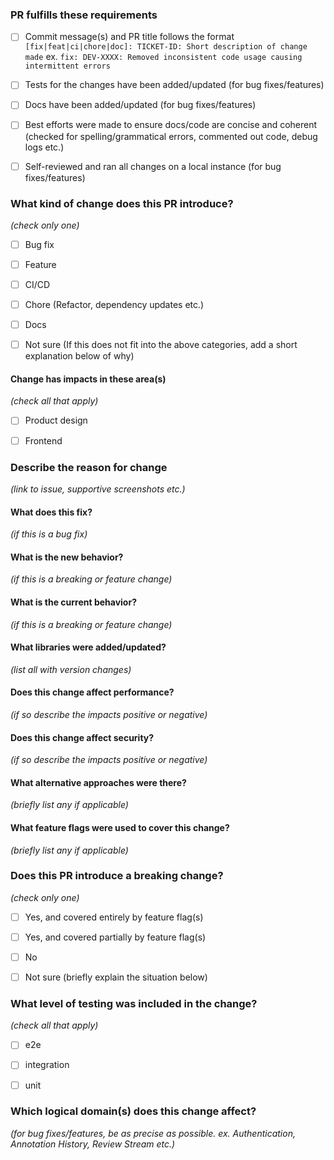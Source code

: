 ### PR fulfills these requirements
- [ ] Commit message(s) and PR title follows the format `[fix|feat|ci|chore|doc]: TICKET-ID: Short description of change made` ex. `fix: DEV-XXXX: Removed inconsistent code usage causing intermittent errors`
- [ ] Tests for the changes have been added/updated (for bug fixes/features)
- [ ] Docs have been added/updated (for bug fixes/features)
- [ ] Best efforts were made to ensure docs/code are concise and coherent (checked for spelling/grammatical errors, commented out code, debug logs etc.)
- [ ] Self-reviewed and ran all changes on a local instance (for bug fixes/features)



### What kind of change does this PR introduce?
_(check only one)_
- [ ] Bug fix
- [ ] Feature
- [ ] CI/CD
- [ ] Chore (Refactor, dependency updates etc.)
- [ ] Docs
- [ ] Not sure (If this does not fit into the above categories, add a short explanation below of why)



#### Change has impacts in these area(s)
_(check all that apply)_
- [ ] Product design
- [ ] Frontend



### Describe the reason for change
_(link to issue, supportive screenshots etc.)_



#### What does this fix?
_(if this is a bug fix)_



#### What is the new behavior?
_(if this is a breaking or feature change)_



#### What is the current behavior?
_(if this is a breaking or feature change)_



#### What libraries were added/updated?
_(list all with version changes)_



#### Does this change affect performance?
_(if so describe the impacts positive or negative)_



#### Does this change affect security?
_(if so describe the impacts positive or negative)_



#### What alternative approaches were there?
_(briefly list any if applicable)_



#### What feature flags were used to cover this change?
_(briefly list any if applicable)_



### Does this PR introduce a breaking change?
_(check only one)_
- [ ] Yes, and covered entirely by feature flag(s)
- [ ] Yes, and covered partially by feature flag(s)
- [ ] No
- [ ] Not sure (briefly explain the situation below)



### What level of testing was included in the change?
_(check all that apply)_
- [ ] e2e
- [ ] integration
- [ ] unit



### Which logical domain(s) does this change affect?
_(for bug fixes/features, be as precise as possible. ex. Authentication, Annotation History, Review Stream etc.)_
